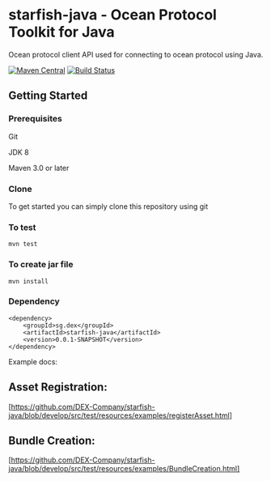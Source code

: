 # starfish-java - Ocean Protocol Toolkit for Java

Ocean protocol client API used for connecting to ocean protocol using Java.

[![Maven Central](https://img.shields.io/maven-central/v/sg.dex/starfish-java.svg?label=Maven%20Central)](https://search.maven.org/search?q=g:%22sg.dex%22%20AND%20a:%22starfish-java%22) [![Build Status](https://travis-ci.com/DEX-Company/starfish-java.svg?branch=develop)](https://travis-ci.com/DEX-Company/starfish-java)

## Getting Started

### Prerequisites

Git 

JDK 8

Maven 3.0 or later

### Clone
To get started you can simply clone this repository using git

### To test

```
mvn test
```
### To create jar file

```
mvn install

```
### Dependency
```
<dependency>
	<groupId>sg.dex</groupId>
	<artifactId>starfish-java</artifactId>
	<version>0.0.1-SNAPSHOT</version>
</dependency>

```
Example docs:
## Asset Registration:

[https://github.com/DEX-Company/starfish-java/blob/develop/src/test/resources/examples/registerAsset.html]

## Bundle Creation:
[https://github.com/DEX-Company/starfish-java/blob/develop/src/test/resources/examples/BundleCreation.html]

